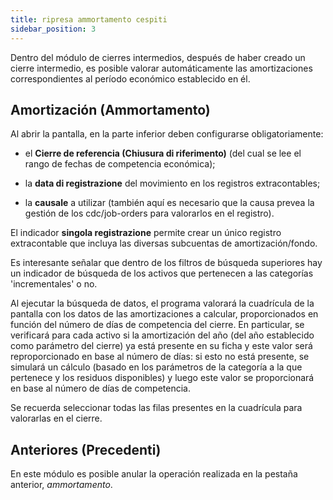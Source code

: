 ```yaml
---
title: ripresa ammortamento cespiti
sidebar_position: 3
---
```


Dentro del módulo de cierres intermedios, después de haber creado un cierre intermedio, es posible valorar automáticamente las amortizaciones correspondientes al período económico establecido en él.

## Amortización (Ammortamento)

Al abrir la pantalla, en la parte inferior deben configurarse obligatoriamente:

- el **Cierre de referencia (Chiusura di riferimento)** (del cual se lee el rango de fechas de competencia económica);

- la **data di registrazione** del movimiento en los registros extracontables;

- la **causale** a utilizar (también aquí es necesario que la causa prevea la gestión de los cdc/job-orders para valorarlos en el registro).

El indicador **singola registrazione** permite crear un único registro extracontable que incluya las diversas subcuentas de amortización/fondo.

Es interesante señalar que dentro de los filtros de búsqueda superiores hay un indicador de búsqueda de los activos que pertenecen a las categorías 'incrementales' o no.

Al ejecutar la búsqueda de datos, el programa valorará la cuadrícula de la pantalla con los datos de las amortizaciones a calcular, proporcionados en función del número de días de competencia del cierre. En particular, se verificará para cada activo si la amortización del año (del año establecido como parámetro del cierre) ya está presente en su ficha y este valor será reproporcionado en base al número de días: si esto no está presente, se simulará un cálculo (basado en los parámetros de la categoría a la que pertenece y los residuos disponibles) y luego este valor se proporcionará en base al número de días de competencia.

Se recuerda seleccionar todas las filas presentes en la cuadrícula para valorarlas en el cierre.

## Anteriores (Precedenti)

En este módulo es posible anular la operación realizada en la pestaña anterior, *ammortamento*.